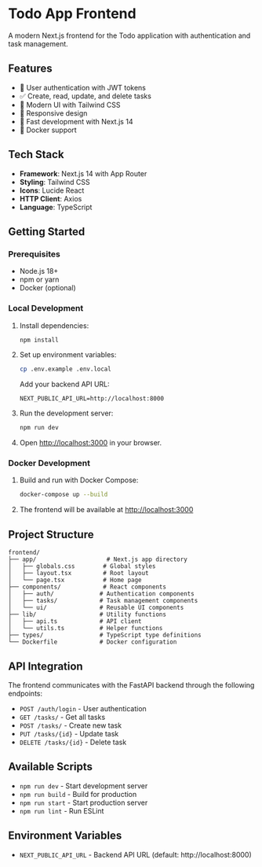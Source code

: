 # Todo App Frontend

A modern Next.js frontend for the Todo application with authentication and task management.

## Features

- 🔐 User authentication with JWT tokens
- ✅ Create, read, update, and delete tasks
- 🎨 Modern UI with Tailwind CSS
- 📱 Responsive design
- 🚀 Fast development with Next.js 14
- 🐳 Docker support

## Tech Stack

- **Framework**: Next.js 14 with App Router
- **Styling**: Tailwind CSS
- **Icons**: Lucide React
- **HTTP Client**: Axios
- **Language**: TypeScript

## Getting Started

### Prerequisites

- Node.js 18+ 
- npm or yarn
- Docker (optional)

### Local Development

1. Install dependencies:
   ```bash
   npm install
   ```

2. Set up environment variables:
   ```bash
   cp .env.example .env.local
   ```
   
   Add your backend API URL:
   ```
   NEXT_PUBLIC_API_URL=http://localhost:8000
   ```

3. Run the development server:
   ```bash
   npm run dev
   ```

4. Open [http://localhost:3000](http://localhost:3000) in your browser.

### Docker Development

1. Build and run with Docker Compose:
   ```bash
   docker-compose up --build
   ```

2. The frontend will be available at [http://localhost:3000](http://localhost:3000)

## Project Structure

```
frontend/
├── app/                    # Next.js app directory
│   ├── globals.css        # Global styles
│   ├── layout.tsx         # Root layout
│   └── page.tsx           # Home page
├── components/            # React components
│   ├── auth/             # Authentication components
│   ├── tasks/            # Task management components
│   └── ui/               # Reusable UI components
├── lib/                  # Utility functions
│   ├── api.ts            # API client
│   └── utils.ts          # Helper functions
├── types/                # TypeScript type definitions
└── Dockerfile            # Docker configuration
```

## API Integration

The frontend communicates with the FastAPI backend through the following endpoints:

- `POST /auth/login` - User authentication
- `GET /tasks/` - Get all tasks
- `POST /tasks/` - Create new task
- `PUT /tasks/{id}` - Update task
- `DELETE /tasks/{id}` - Delete task

## Available Scripts

- `npm run dev` - Start development server
- `npm run build` - Build for production
- `npm run start` - Start production server
- `npm run lint` - Run ESLint

## Environment Variables

- `NEXT_PUBLIC_API_URL` - Backend API URL (default: http://localhost:8000) 